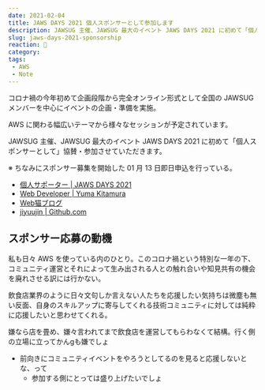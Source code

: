 ```yaml
---
date: 2021-02-04
title: JAWS DAYS 2021 個人スポンサーとして参加します
description: JAWSUG 主催、JAWSUG 最大のイベント JAWS DAYS 2021 に初めて「個人スポンサーとして」協賛・参加させていただきます。
slug: jaws-days-2021-sponsorship
reaction: 🦈
category: 
tags: 
 - AWS
 - Note
---
```


コロナ禍の今年初めて企画段階から完全オンライン形式として全国の JAWSUG メンバーを中心にイベントの企画・準備を実施。

AWS に関わる幅広いテーマから様々なセッションが予定されています。

JAWSUG 主催、JAWSUG 最大のイベント JAWS DAYS 2021 に初めて「個人スポンサーとして」協賛・参加させていただきます。

※ ちなみにスポンサー募集を開始した 01 月 13 日即日申込を行っている。

- [個人サポーター | JAWS DAYS 2021](https://jawsdays2021.jaws-ug.jp/individual-supporter/)
- [Web Developer | Yuma Kitamura](https://yuukit.me/)
- [Web猫ブログ](https://webneko.dev/)
- [jiyuujin | Github.com](https://github.com/jiyuujin)

## スポンサー応募の動機

私も日々 AWS を使っている内のひとり。このコロナ禍という特別な一年の下、コミュニティ運営とそれによって生み出される人との触れ合いや知見共有の機会を廃れさせる訳には行かない。

飲食店業界のように日々文句しか言えない人たちを応援したい気持ちは微塵も無い反面、自身のスキルアップに寄与してくれる技術コミュニティに対しては純粋に応援したいと思わせてくれる。

嫌なら店を畳め、嫌々言われてまで飲食店を運営してもらわなくて結構。行く側の立場に立ってかんgも嫌でしょ
- 前向きにコミュニティイベントをやろうとしてるのを見ると応援しないとな、って
    - 参加する側にとっては盛り上げたいでしょ
